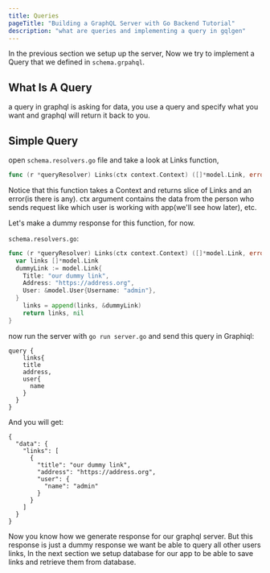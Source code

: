 ```yaml
---
title: Queries
pageTitle: "Building a GraphQL Server with Go Backend Tutorial"
description: "what are queries and implementing a query in gqlgen"
---
```


In the previous section we setup up the server, Now we try to implement a Query that we defined in `schema.grpahql`.

## What Is A Query <a name="what-is-a-query"></a>
a query in graphql is asking for data, you use a query and specify what you want and graphql will return it back to you.

## Simple Query <a name="simple-query"></a>

<Instruction>

open `schema.resolvers.go` file and take a look at Links function,
```go
func (r *queryResolver) Links(ctx context.Context) ([]*model.Link, error) {
```

</Instruction>

Notice that this function takes a Context and returns slice of Links and an error(is there is any).
ctx argument contains the data from the person who sends request like which user is working with app(we'll see how later), etc.

Let's make a dummy response for this function, for now.

<Instruction>

`schema.resolvers.go`:
```go
func (r *queryResolver) Links(ctx context.Context) ([]*model.Link, error) {
  var links []*model.Link
  dummyLink := model.Link{
    Title: "our dummy link",
    Address: "https://address.org",
    User: &model.User{Username: "admin"},
  }
	links = append(links, &dummyLink)
	return links, nil
}
```

</Instruction>

now run the server with `go run server.go` and send this query in Graphiql:
```
query {
	links{
    title
    address,
    user{
      name
    }
  }
}
```
And you will get:
```
{
  "data": {
    "links": [
      {
        "title": "our dummy link",
        "address": "https://address.org",
        "user": {
          "name": "admin"
        }
      }
    ]
  }
}
```
Now you know how we generate response for our graphql server. But this response is just a dummy response we want be able to query all other users links, In the next section we setup database for our app to be able to save links and retrieve them from database.

